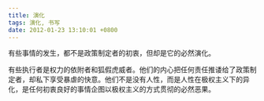 ```yaml
---
title: 演化
tags: 演化, 书写
date: 2012-01-23 13:10:01 +0800
---
```



有些事情的发生，都不是政策制定者的初衷，但却是它的必然演化。

有些执行者是权力的依附者和狐假虎威者。他们的内心把任何责任推诿给了政策制定者，却私下享受暴虐的快意。他们不是没有人性，而是人性在极权主义下的异化，是任何初衷良好的事情企图以极权主义的方式贯彻的必然恶果。


